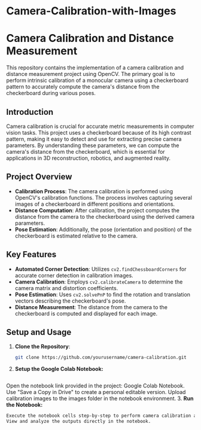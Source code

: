 # Camera-Calibration-with-Images

# Camera Calibration and Distance Measurement

This repository contains the implementation of a camera calibration and distance measurement project using OpenCV. The primary goal is to perform intrinsic calibration of a monocular camera using a checkerboard pattern to accurately compute the camera's distance from the checkerboard during various poses.

## Introduction

Camera calibration is crucial for accurate metric measurements in computer vision tasks. This project uses a checkerboard because of its high contrast pattern, making it easy to detect and use for extracting precise camera parameters. By understanding these parameters, we can compute the camera's distance from the checkerboard, which is essential for applications in 3D reconstruction, robotics, and augmented reality.

## Project Overview

- **Calibration Process**: The camera calibration is performed using OpenCV's calibration functions. The process involves capturing several images of a checkerboard in different positions and orientations.
- **Distance Computation**: After calibration, the project computes the distance from the camera to the checkerboard using the derived camera parameters.
- **Pose Estimation**: Additionally, the pose (orientation and position) of the checkerboard is estimated relative to the camera.

## Key Features

- **Automated Corner Detection**: Utilizes `cv2.findChessboardCorners` for accurate corner detection in calibration images.
- **Camera Calibration**: Employs `cv2.calibrateCamera` to determine the camera matrix and distortion coefficients.
- **Pose Estimation**: Uses `cv2.solvePnP` to find the rotation and translation vectors describing the checkerboard's pose.
- **Distance Measurement**: The distance from the camera to the checkerboard is computed and displayed for each image.

## Setup and Usage

1. **Clone the Repository**:
   ```bash
   git clone https://github.com/yourusername/camera-calibration.git
2. **Setup the Google Colab Notebook:**
   ```bash
  Open the notebook link provided in the project: Google Colab Notebook.
  Use "Save a Copy in Drive" to create a personal editable version.
  Upload calibration images to the images folder in the notebook environment.
3. **Run the Notebook:**
  ```bash
  Execute the notebook cells step-by-step to perform camera calibration and distance measurements.
  View and analyze the outputs directly in the notebook.
